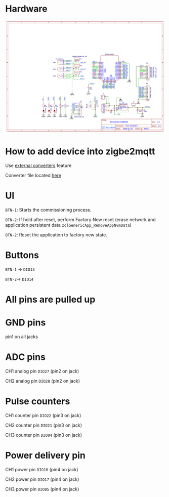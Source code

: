 # Hardware

![Schematics](./hardware/Schematic_Devborda_mini_cc2652r_2021-01-24.png)

# How to add device into zigbe2mqtt
Use [external converters](https://www.zigbee2mqtt.io/information/configuration.html#external-converters-configuration) feature

Converter file located [here](./DIYRuZ_SensBoard.js)

# UI

`BTN-1`: Starts the commissioning process.

`BTN-2`: If hold after reset, perform Factory New reset (erase network and application persistent data `zclGenericApp_RemoveAppNvmData`)

`BTN-2`: Reset the application to factory new state.

# Buttons

`BTN-1` -> `DIO13`

`BTN-2`-> `DIO14`

# All pins are pulled up


# GND pins
pin1 on all jacks

# ADC pins
CH1 analog pin `DIO27` (pin2 on jack)

CH2 analog pin `DIO28` (pin2 on jack)

# Pulse counters
CH1 counter pin `DIO22` (pin3 on jack)

CH2 counter pin `DIO21` (pin3 on jack)

CH3 counter pin `DIO04` (pin3 on jack)

# Power delivery pin
CH1 power pin `DIO16` (pin4 on jack)

CH2 power pin `DIO17` (pin4 on jack)

CH3 power pin `DIO05` (pin4 on jack)
